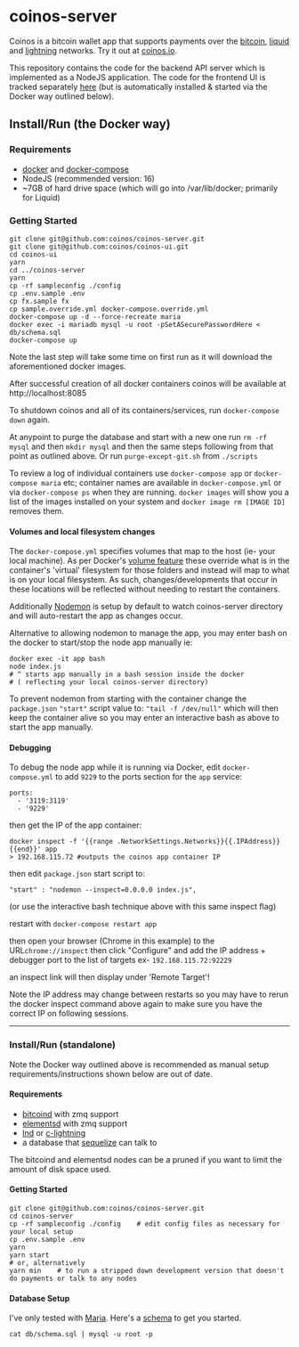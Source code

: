 # coinos-server

Coinos is a bitcoin wallet app that supports payments over the <a href="https://bitcoin.org">bitcoin</a>, <a href="https://blockstream.com/liquid/">liquid</a> and <a href="http://lightning.network/">lightning</a> networks. Try it out at <a href="https://coinos.io/">coinos.io</a>.

This repository contains the code for the backend API server which is implemented as a NodeJS application. The code for the frontend UI is tracked separately <a href="https://github.com/asoltys/coinos.io">here</a> (but is automatically installed & started via the Docker way outlined below). 

## Install/Run (the Docker way)

### Requirements 

* <a href="https://docs.docker.com/get-docker/
">docker</a> and <a href="https://docs.docker.com/compose/install/">docker-compose</a>
* NodeJS (recommended version: 16)
* ~7GB of hard drive space (which will go into /var/lib/docker; primarily for Liquid)

### Getting Started
    git clone git@github.com:coinos/coinos-server.git
    git clone git@github.com:coinos/coinos-ui.git
    cd coinos-ui
    yarn
    cd ../coinos-server
    yarn
    cp -rf sampleconfig ./config
    cp .env.sample .env
    cp fx.sample fx
    cp sample.override.yml docker-compose.override.yml
    docker-compose up -d --force-recreate maria
    docker exec -i mariadb mysql -u root -pSetASecurePasswordHere < db/schema.sql   
    docker-compose up

Note the last step will take some time on first run as it will download the aforementioned docker images.

After successful creation of all docker containers coinos will be available at http://localhost:8085 

To shutdown coinos and all of its containers/services, run `docker-compose down` again.  

At anypoint to purge the database and start with a new one run `rm -rf mysql` and then `mkdir mysql` and then the same steps following from that point as outlined above.   Or run `purge-except-git.sh` from `./scripts`

To review a log of individual containers use `docker-compose app` or `docker-compose maria` etc; container names are available in `docker-compose.yml` or via `docker-compose ps` when they are running.  `docker images` will show you a list of the images installed on your system and `docker image rm [IMAGE ID]` removes them.

#### Volumes and local filesystem changes

The `docker-compose.yml` specifies volumes that map to the host (ie- your local machine).  As per Docker's <a href="https://docs.docker.com/storage/volumes/">volume feature</a> these override what is in the container's 'virtual' filesystem for those folders and instead will map to what is on your local filesystem.  As such, changes/developments that occur in these locations will be reflected without needing to restart the containers. 

Additionally <a href="https://github.com/remy/nodemon">Nodemon</a> is setup by default to watch coinos-server directory and will auto-restart the app as changes occur. 

Alternative to allowing nodemon to manage the app, you may enter bash on the docker to start/stop the node app manually ie: 

    docker exec -it app bash
    node index.js 
    # ^ starts app manually in a bash session inside the docker
    # ( reflecting your local coinos-server directory)


To prevent nodemon from starting with the container change the `package.json` `"start"` script value to: `"tail -f /dev/null"` which will then keep the container alive so you may enter an interactive bash as above to start the app manually. 

#### Debugging

To debug the node app while it is running via Docker, edit `docker-compose.yml` to add `9229` to the ports section for the `app` service: 

    ports:
      - '3119:3119'
      - '9229'

then get the IP of the app container: 

    docker inspect -f '{{range .NetworkSettings.Networks}}{{.IPAddress}}{{end}}' app
    > 192.168.115.72 #outputs the coinos app container IP

then edit `package.json` start script to: 

    "start" : "nodemon --inspect=0.0.0.0 index.js",

(or use the interactive bash technique above with this same inspect flag)

restart with `docker-compose restart app`

then open your browser (Chrome in this example) to the URL`chrome://inspect` then click "Configure" and add the IP address + debugger port to the list of targets ex- `192.168.115.72:92229`

an inspect link will then display under 'Remote Target'!

  Note the IP address may change between restarts so you may have to rerun the docker inspect command above again to make sure you have the correct IP on following sessions. 

----

### Install/Run (standalone)

Note the Docker way outlined above is recommended as manual setup requirements/instructions shown below are out of date. 


#### Requirements

* <a href="https://github.com/bitcoin/bitcoin">bitcoind</a> with zmq support
* <a href="https://github.com/ElementsProject/elements">elementsd</a> with zmq support
* <a href="https://github.com/lightningnetwork/lnd">lnd</a> or <a href="https://github.com/elementsproject/lightning">c-lightning</a>
* a database that <a href="https://github.com/sequelize/sequelize">sequelize</a> can talk to

The bitcoind and elementsd nodes can be a pruned if you want to limit the amount of disk space used.

#### Getting Started

    git clone git@github.com:coinos/coinos-server.git
    cd coinos-server
    cp -rf sampleconfig ./config    # edit config files as necessary for your local setup
    cp .env.sample .env
    yarn
    yarn start 
    # or, alternatively
    yarn min    # to run a stripped down development version that doesn't do payments or talk to any nodes

#### Database Setup

I've only tested with <a href="https://mariadb.org/">Maria</a>. Here's a [schema](https://github.com/asoltys/coinos-server/blob/master/db/schema.sql) to get you started.

    cat db/schema.sql | mysql -u root -p

